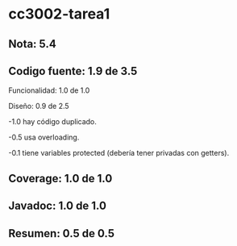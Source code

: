 # cc3002-tarea1

## Nota: 5.4

## Codigo fuente: 1.9 de 3.5

  Funcionalidad: 1.0 de 1.0

  Diseño: 0.9 de 2.5
  
  -1.0 hay código duplicado.
  
  -0.5 usa overloading.
  
  -0.1 tiene variables protected (debería tener privadas con getters).


## Coverage: 1.0 de 1.0

## Javadoc: 1.0 de 1.0

## Resumen: 0.5 de 0.5
